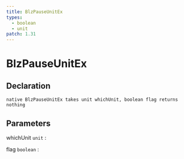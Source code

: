 ```yaml
---
title: BlzPauseUnitEx
types:
  - boolean
  - unit
patch: 1.31
---
```


# BlzPauseUnitEx

## Declaration

```jass
native BlzPauseUnitEx takes unit whichUnit, boolean flag returns nothing
```

## Parameters
whichUnit `unit`
: 

flag `boolean`
: 
